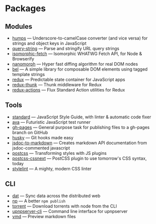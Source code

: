 # Packages

## Modules

* [humps](https://github.com/domchristie/humps) — Underscore-to-camelCase converter (and vice versa) for strings and object keys in JavaScript
* [query-string](https://github.com/sindresorhus/query-string) — Parse and stringify URL query strings
* [isomorphic-fetch](https://github.com/matthew-andrews/isomorphic-fetch) — Isomorphic WHATWG Fetch API, for Node & Browserify
* [nanomorph](https://github.com/yoshuawuyts/nanomorph) — Hyper fast diffing algorithm for real DOM nodes
* [bel](https://github.com/shama/bel) — A simple library for composable DOM elements using tagged template strings
* [redux](https://github.com/reactjs/redux) — Predictable state container for JavaScript apps
* [redux-thunk](https://github.com/gaearon/redux-thunk) — Thunk middleware for Redux
* [redux-actions](https://github.com/acdlite/redux-actions) — Flux Standard Action utilities for Redux

## Tools

* [standard](https://github.com/feross/standard) — JavaScript Style Guide, with linter & automatic code fixer
* [ava](https://github.com/avajs/ava) — Futuristic JavaScript test runner
* [gh-pages](https://github.com/tschaub/gh-pages) — General purpose task for publishing files to a gh-pages branch on GitHub
* [husky](https://github.com/typicode/husky) — Git hooks made easy
* [jsdoc-to-markdown](https://github.com/jsdoc2md/jsdoc-to-markdown) — Creates markdown API documentation from jsdoc-commented javascript
* [postcss](https://github.com/postcss/postcss) — Transforming styles with JS plugins
* [postcss-cssnext](https://github.com/MoOx/postcss-cssnext) — PostCSS plugin to use tomorrow's CSS syntax, today
* [stylelint](https://github.com/stylelint/stylelint) — A mighty, modern CSS linter

## CLI

* [dat](https://github.com/datproject/dat) — Sync data across the distributed web
* [np](https://github.com/sindresorhus/np) — A better `npm publish`
* [torrent](https://github.com/maxogden/torrent) — Download torrents with node from the CLI
* [upnpserver-cli](https://github.com/oeuillot/upnpserver-cli) — Command line interface for upnpserver
* [vmd](https://github.com/yoshuawuyts/vmd) — Preview markdown files
